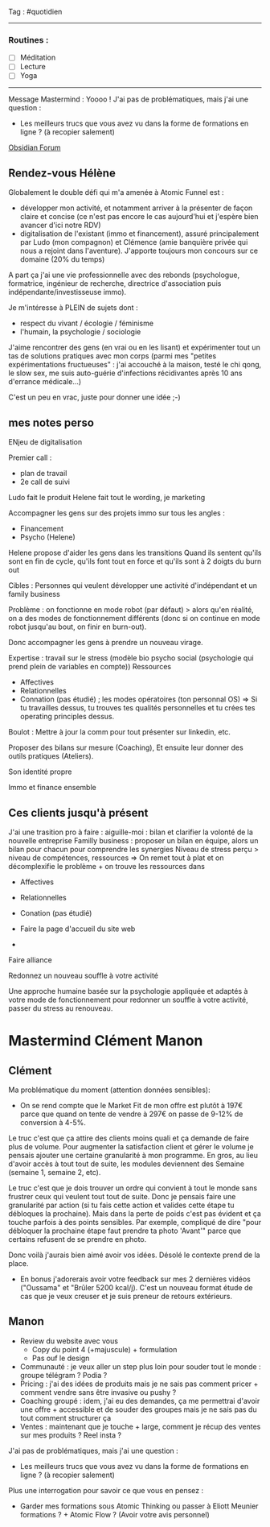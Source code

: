 Tag : #quotidien 
***

### Routines : 
- [ ] Méditation
- [ ] Lecture
- [ ] Yoga

***

Message Mastermind : 
Yoooo ! 
J'ai pas de problématiques, mais j'ai une question : 
- Les meilleurs trucs que vous avez vu dans la forme de formations en ligne ? (à recopier salement)


[Obsidian Forum](https://forum.obsidian.md/)





## Rendez-vous Hélène 
Globalement le double défi qui m'a amenée à Atomic Funnel est :
- développer mon activité, et notamment arriver à la présenter de façon claire et concise (ce n'est pas encore le cas aujourd'hui et j'espère bien avancer d'ici notre RDV)
- digitalisation de l'existant (immo et financement), assuré principalement par Ludo (mon compagnon) et Clémence (amie banquière privée qui nous a rejoint dans l'aventure). J'apporte toujours mon concours sur ce domaine (20% du temps)


A part ça j'ai une vie professionnelle avec des rebonds (psychologue, formatrice, ingénieur de recherche, directrice d'association puis indépendante/investisseuse immo).

Je m'intéresse à PLEIN de sujets dont :
- respect du vivant / écologie / féminisme
- l'humain, la psychologie / sociologie

J'aime rencontrer des gens (en vrai ou en les lisant) et expérimenter tout un tas de solutions pratiques avec mon corps (parmi mes "petites expérimentations fructueuses" : j'ai accouché à la maison, testé le chi qong, le slow sex, me suis auto-guérie d'infections récidivantes après 10 ans d'errance médicale...)

C'est un peu en vrac, juste pour donner une idée ;-)


## mes notes perso
ENjeu de digitalisation 

Premier call : 
- plan de travail
- 2e call de suivi 

Ludo fait le produit 
Helene fait tout le wording, je marketing 


Accompagner les gens sur des projets immo sur tous les angles : 
- Financement 
- Psycho (Helene) 



Helene propose d'aider les gens dans les transitions 
Quand ils sentent qu'ils sont en fin de cycle, qu'ils font tout en force et qu'ils sont à 2 doigts du burn out 


Cibles : Personnes qui veulent développer une activité d'indépendant et un family business 


Problème : on fonctionne en mode robot (par défaut) > alors qu'en réalité, on a des modes de fonctionnement différents (donc si on continue en mode robot jusqu'au bout, on finir en burn-out). 

Donc accompagner les gens à prendre un nouveau virage. 

Expertise : travail sur le stress (modèle bio psycho social (psychologie qui prend plein de variables en compte))
Ressources
- Affectives
- Relationnelles
- Connation (pas étudié) ; les modes opératoires (ton personnal OS)
=> Si tu travailles dessus, tu trouves tes qualités personnelles et tu crées tes operating principles dessus. 

Boulot : Mettre à jour la comm pour tout présenter sur linkedin, etc. 


Proposer des bilans sur mesure (Coaching),
Et ensuite leur donner des outils pratiques (Ateliers). 


Son identité propre

Immo et finance ensemble 



## Ces clients jusqu'à présent
J'ai une trasition pro à faire : aiguille-moi : bilan et clarifier la volonté de la nouvelle entreprise
Familly business : proposer un bilan en équipe, alors un bilan pour chacun pour comprendre les synergies
Niveau de stress perçu > niveau de compétences, ressources 
=> On remet tout à plat et on décomplexifie le problème + on trouve les ressources dans 
- Affectives
- Relationnelles
- Conation (pas étudié)


- Faire la page d'accueil du site web 
- 



Faire alliance

Redonnez un nouveau souffle à votre activité 



Une approche humaine basée sur la psychologie appliquée et adaptés à votre mode de fonctionnement pour redonner un souffle à votre activité, passer du stress au renouveau.



# Mastermind Clément Manon 

## Clément 
Ma problématique du moment (attention données sensibles):
- On se rend compte que le Market Fit de mon offre est plutôt à 197€ parce que quand on tente de vendre à 297€ on passe de 9-12% de conversion à 4-5%.

Le truc c'est que ça attire des clients moins quali et ça demande de faire plus de volume. Pour augmenter la satisfaction client et gérer le volume je pensais ajouter une certaine granularité à mon programme. En gros, au lieu d'avoir accès à tout tout de suite, les modules deviennent des Semaine (semaine 1, semaine 2, etc).

Le truc c'est que je dois trouver un ordre qui convient à tout le monde sans frustrer ceux qui veulent tout tout de suite. Donc je pensais faire une granularité par action (si tu fais cette action et valides cette étape tu débloques la prochaine). Mais dans la perte de poids c'est pas évident et ça touche parfois à des points sensibles. Par exemple, compliqué de dire "pour débloquer la prochaine étape faut prendre ta photo 'Avant'" parce que certains refusent de se prendre en photo.

Donc voilà j'aurais bien aimé avoir vos idées. Désolé le contexte prend de la place.

- En bonus j'adorerais avoir votre feedback sur mes 2 dernières vidéos ("Oussama" et "Brûler 5200 kcal/j). C'est un nouveau format étude de cas que je veux creuser et je suis preneur de retours extérieurs.




## Manon 
- Review du website avec vous 
	- Copy du point 4 (+majuscule) + formulation
	- Pas ouf le design
- Communauté : je veux aller un step plus loin pour souder tout le monde : groupe télégram ? Podia ? 
- Pricing : j'ai des idées de produits mais je ne sais pas comment pricer + comment vendre sans être invasive ou pushy ? 
- Coaching groupé : idem, j'ai eu des demandes, ça me permettrai d'avoir une offre + accessible et de souder des groupes mais je ne sais pas du tout comment structurer ça 
- Ventes : maintenant que je touche + large, comment je récup des ventes sur mes produits ? Reel insta ?





J'ai pas de problématiques, mais j'ai une question : 
- Les meilleurs trucs que vous avez vu dans la forme de formations en ligne ? (à recopier salement)

Plus une interrogation pour savoir ce que vous en pensez : 
- Garder mes formations sous Atomic Thinking ou passer à Eliott Meunier formations ? + Atomic Flow ? (Avoir votre avis personnel)
